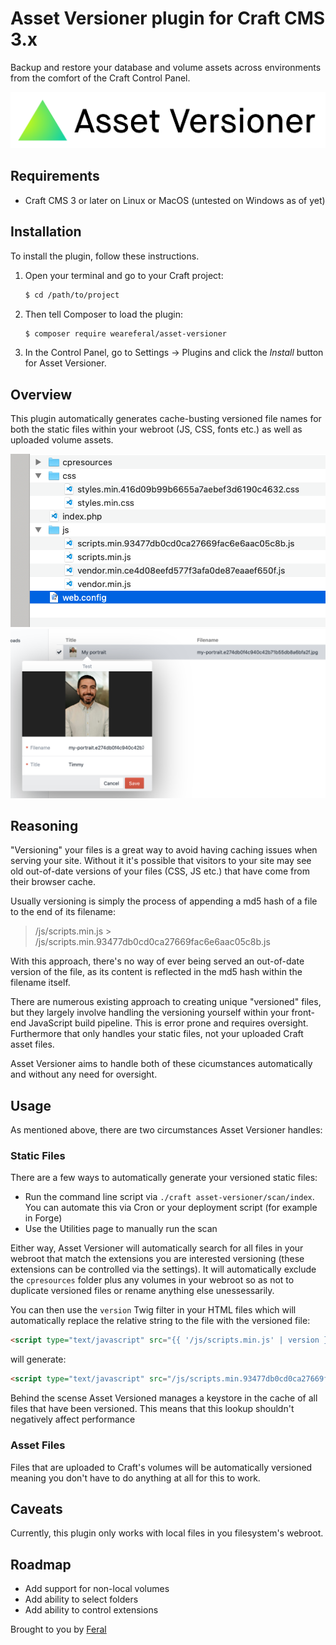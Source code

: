 # Asset Versioner plugin for Craft CMS 3.x

Backup and restore your database and volume assets across environments from the comfort of the Craft Control Panel.

![Asset Versioner Logo](resources/img/plugin-logo.png)

## Requirements

- Craft CMS 3 or later on Linux or MacOS (untested on Windows as of yet)

## Installation

To install the plugin, follow these instructions.

1. Open your terminal and go to your Craft project:

   ```sh
   $ cd /path/to/project
   ```

2. Then tell Composer to load the plugin:

   ```sh
   $ composer require weareferal/asset-versioner
   ```

3. In the Control Panel, go to Settings → Plugins and click the *Install* button for Asset Versioner.

## Overview

This plugin automatically generates cache-busting versioned file names for both the static files within your webroot (JS, CSS, fonts etc.) as well as uploaded volume assets.

![Asset Versioner Setting Screenshot](resources/img/screenshot-1.png)
![Asset Versioner Setting Screenshot](resources/img/screenshot-2.png)

## Reasoning

"Versioning" your files is a great way to avoid having caching issues when serving your site. Without it it's possible that visitors to your site may see old out-of-date versions of your files (CSS, JS etc.) that have come from their browser cache.

Usually versioning is simply the process of appending a md5 hash of a file to the end of its filename:

> /js/scripts.min.js > /js/scripts.min.93477db0cd0ca27669fac6e6aac05c8b.js

With this approach, there's no way of ever being served an out-of-date version of the file, as its content is reflected in the md5 hash within the filename itself. 

There are numerous existing approach to creating unique "versioned" files, but they largely involve handling the versioning yourself within your front-end JavaScript build pipeline. This is error prone and requires oversight. Furthermore that only handles your static files, not your uploaded Craft asset files.

Asset Versioner aims to handle both of these cicumstances automatically and without any need for oversight.

## Usage

As mentioned above, there are two circumstances Asset Versioner handles:

### Static Files

There are a few ways to automatically generate your versioned static files:

- Run the command line script via `./craft asset-versioner/scan/index`. You can automate this via Cron or your deployment script (for example in Forge)
- Use the Utilities page to manually run the scan

Either way, Asset Versioner will automatically search for all files in your webroot that match the extensions you are interested versioning (these extensions can be controlled via the settings). It will automatically exclude the `cpresources` folder plus any volumes in your webroot so as not to duplicate versioned files or rename anything else unessessarily.

You can then use the `version` Twig filter in your HTML files which will automatically replace the relative string to the file with the versioned file:

```html
<script type="text/javascript" src="{{ '/js/scripts.min.js' | version }}"></script>
```

will generate:

```html
<script type="text/javascript" src="/js/scripts.min.93477db0cd0ca27669fac6e6aac05c8b.js"></script>
```

Behind the scense Asset Versioned manages a keystore in the cache of all files that have been versioned. This means that this lookup shouldn't negatively affect performance

### Asset Files

Files that are uploaded to Craft's volumes will be automatically versioned meaning you don't have to do anything at all for this to work.

## Caveats

Currently, this plugin only works with local files in you filesystem's webroot. 

## Roadmap

- Add support for non-local volumes
- Add ability to select folders
- Add ability to control extensions

Brought to you by [Feral](https://weareferal.com)
